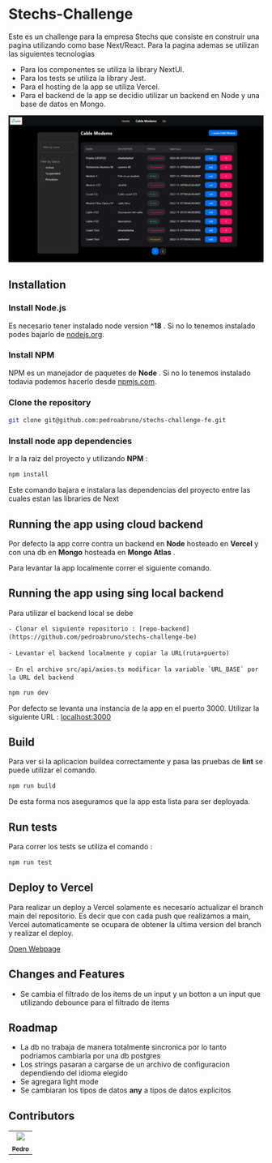 # Stechs-Challenge

Este es un challenge para la empresa Stechs que consiste en construir una pagina utilizando como base Next/React. Para la pagina ademas se utilizan las siguientes tecnologias

- Para los componentes se utiliza la library NextUI.
- Para los tests se utiliza la library Jest.
- Para el hosting de la app se utiliza Vercel.
- Para el backend de la app se decidio utilizar un backend en Node y una base de datos en Mongo.

![Stechs-Challenge](src/resources/images/appScreenshot.png)

## Installation

### Install Node.js 

Es necesario tener instalado node version **^18** . Si no lo tenemos instalado podes bajarlo de [nodejs.org](https://nodejs.org/).


### Install NPM

NPM es un manejador de paquetes de **Node** . Si no lo tenemos instalado todavia podemos hacerlo desde [npmjs.com](https://docs.npmjs.com/downloading-and-installing-node-js-and-npm). 


### Clone the repository

```bash
git clone git@github.com:pedroabruno/stechs-challenge-fe.git
```


### Install node app dependencies

Ir a la raiz del proyecto y utilizando **NPM** :

```bash
npm install
```
Este comando bajara e instalara las dependencias del proyecto entre las cuales estan las libraries de Next


## Running the app using cloud backend

Por defecto la app corre contra un backend en **Node** hosteado en **Vercel** y con una db en **Mongo** hosteada en **Mongo Atlas** . 

Para levantar la app localmente correr el siguiente comando.


## Running the app using sing local backend 

Para utilizar el backend local se debe
    
    - Clonar el siguiente repositorio : [repo-backend](https://github.com/pedroabruno/stechs-challenge-be)

    - Levantar el backend localmente y copiar la URL(ruta+puerto)

    - En el archivo src/api/axios.ts modificar la variable `URL_BASE` por la URL del backend


```bash
npm run dev
```
Por defecto se levanta una instancia de la app en el puerto 3000. Utilizar la siguiente URL :  [localhost:3000](http://localhost:3000)


## Build

Para ver si la aplicacion buildea correctamente y pasa las pruebas de **lint** se puede utilizar el comando.

```bash
npm run build
```

De esta forma nos aseguramos que la app esta lista para ser deployada.


## Run tests

Para correr los tests se utiliza el comando :

```bash
npm run test
```


## Deploy to Vercel

Para realizar un deploy a Vercel solamente es necesario actualizar el branch main del repositorio. Es decir que con cada push que realizamos a main, Vercel automaticamente se ocupara de obtener la ultima version del branch y realizar el deploy.

[Open Webpage](https://stechs-challenge-fe.vercel.app/)


## Changes and Features

- Se cambia el filtrado de los items de un input y un botton a un input que utilizando debounce para el filtrado de items


## Roadmap

- La db no trabaja de manera totalmente sincronica por lo tanto podriamos cambiarla por una db postgres
- Los strings pasaran a cargarse de un archivo de configuracion dependiendo del idioma elegido
- Se agregara light mode
- Se cambiaran los tipos de datos **any** a tipos de datos explicitos 

## Contributors

<!-- readme: contributors -start -->
<table>
    <tr>
        <td align="center">
            <a href="https://github.com/pedroabruno">
                <img src="https://avatars.githubusercontent.com/u/11651241?v=4" width="100;"/>
                <br />
                <sub><b>Pedro</b></sub>
            </a>
        </td>
    </tr>
</table>